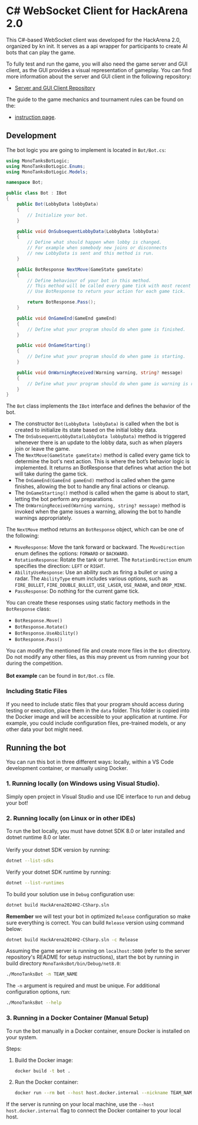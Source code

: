 # C# WebSocket Client for HackArena 2.0

This C#-based WebSocket client was developed for the HackArena 2.0, organized
by kn init. It serves as a api wrapper for participants to create AI bots that
can play the game.

To fully test and run the game, you will also need the game server and GUI
client, as the GUI provides a visual representation of gameplay. You can find
more information about the server and GUI client in the following repository:

- [Server and GUI Client Repository](https://github.com/INIT-SGGW/HackArena2.0-MonoTanks)

The guide to the game mechanics and tournament rules can be found on the:
- [instruction page](https://hackarena.pl/Assets/Game/HackArena%202.0%20-%20instrukcja.pdf).

## Development

The bot logic you are going to implement is located in
`Bot/Bot.cs`:

```C#
using MonoTanksBotLogic;
using MonoTanksBotLogic.Enums;
using MonoTanksBotLogic.Models;

namespace Bot;

public class Bot : IBot
{
    public Bot(LobbyData lobbyData)
    {
        // Initialize your bot. 
    }

    public void OnSubsequentLobbyData(LobbyData lobbyData)
    {
        // Define what should happen when lobby is changed.
        // For example when somebody new joins or disconnects
        // new LobbyData is sent and this method is run.
    }

    public BotResponse NextMove(GameState gameState)
    {
        // Define behaviour of your bot in this method. 
        // This method will be called every game tick with most recent game state.
        // Use BotResponse to return your action for each game tick.

        return BotResponse.Pass();
    }

    public void OnGameEnd(GameEnd gameEnd)
    {
        // Define what your program should do when game is finished.
    }

    public void OnGameStarting()
    {
        // Define what your program should do when game is starting.
    }

    public void OnWarningReceived(Warning warning, string? message)
    {
        // Define what your program should do when game is warning is recieved.
    }
}
```


The `Bot` class implements the `IBot` interface and defines the behavior of the bot.
 - The constructor `Bot(LobbyData lobbyData)` is called when the bot is created to initialize its state based on the initial lobby data.
 - The `OnSubsequentLobbyData(LobbyData lobbyData)` method is triggered whenever there is an update to the lobby data, such as when players join or leave the game.
 - The `NextMove(GameState gameState)` method is called every game tick to determine the bot's next action. This is where the bot’s behavior logic is implemented. It returns an BotResponse that defines what action the bot will take during the game tick.
 - The `OnGameEnd(GameEnd gameEnd)` method is called when the game finishes, allowing the bot to handle any final actions or cleanup.
 - The `OnGameStarting()` method is called when the game is about to start, letting the bot perform any preparations.
 - The `OnWarningReceived(Warning warning, string? message)` method is invoked when the game issues a warning, allowing the bot to handle warnings appropriately.

The `NextMove` method returns an `BotResponse` object, which can be one of the following:
 - `MoveResponse`: Move the tank forward or backward. The `MoveDirection` enum defines the options: `FORWARD` or `BACKWARD`.
 - `RotationResponse`: Rotate the tank or turret. The `RotationDirection` enum specifies the direction: `LEFT` or `RIGHT`.
 - `AbilityUseResponse`: Use an ability such as firing a bullet or using a radar. The `AbilityType` enum includes various options, such as `FIRE_BULLET`, `FIRE_DOUBLE_BULLET`, `USE_LASER`, `USE_RADAR`, and `DROP_MINE`.
 - `PassResponse`: Do nothing for the current game tick.

You can create these responses using static factory methods in the `BotResponse` class:
 - `BotResponse.Move()`
 - `BotResponse.Rotate()`
 - `BotResponse.UseAbility()`
 - `BotResponse.Pass()`

You can modify the mentioned file and create more files in the
`Bot` directory. Do not
modify any other files, as this may prevent us from running your bot during
the competition.<br><br>
**Bot example** can be found in `Bot/Bot.cs` file.
### Including Static Files

If you need to include static files that your program should access during
testing or execution, place them in the `data` folder. This folder is copied
into the Docker image and will be accessible to your application at runtime.
For example, you could include configuration files, pre-trained models, or any
other data your bot might need.

## Running the bot

You can run this bot in three different ways: locally, within a VS Code
development container, or manually using Docker.

### 1. Running locally (on Windows using Visual Studio).
Simply open project in Visual Studio and use IDE interface to run and debug your bot!

### 2. Running locally (on Linux or in other IDEs)

To run the bot locally, you must have dotnet SDK 8.0 or later installed and dotnet runtime 8.0 or later. <br><br>
Verify your dotnet SDK version by running:
```sh
dotnet --list-sdks
```
Verify your dotnet SDK runtime by running:
```sh
dotnet --list-runtimes
```

To build your solution use in `Debug` configuration use:
```sh
dotnet build HackArena2024H2-CSharp.sln
```
**Remember** we will test your bot in optimized `Release` configuration so make sure everything is correct. You can build `Release` version using command below:
```sh
dotnet build HackArena2024H2-CSharp.sln -c Release
```

Assuming the game server is running on `localhost:5000` (refer to the server
repository's README for setup instructions), start the bot by running in build directory `MonoTanksBot/bin/Debug/net8.0`:

```sh
./MonoTanksBot -n TEAM_NAME
```

The `-n` argument is required and must be unique. For additional
configuration options, run:

```sh
./MonoTanksBot --help
```

### 3. Running in a Docker Container (Manual Setup)

To run the bot manually in a Docker container, ensure Docker is installed on
your system.

Steps:

1. Build the Docker image:
   ```sh
   docker build -t bot .
   ```
2. Run the Docker container:
   ```sh
   docker run --rm bot --host host.docker.internal --nickname TEAM_NAME
   ```

If the server is running on your local machine, use the
`--host host.docker.internal` flag to connect the Docker container to your local
host.
